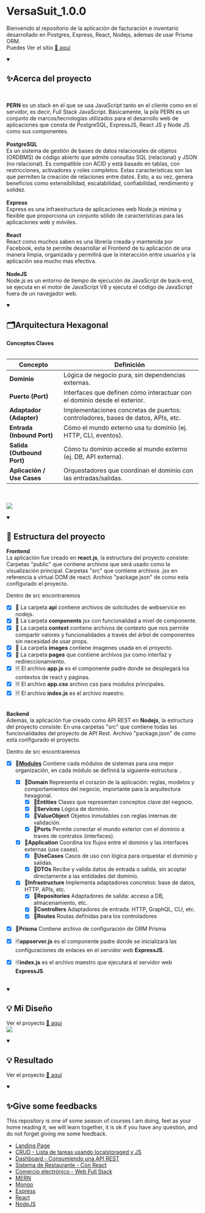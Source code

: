 # VersaSuit_1.0.0
Bienvenido al repositorio de la aplicación de facturación e inventario desarrollado 
en Postgres, Express, React, Nodejs, ademas de usar Prisma ORM.
<br>
Puedes Ver el sitio <a href="#">🔗 aqui</a>

<details open="">
  <summary><h2>✨Acerca del proyecto</h2></summary>
  <br>
<p dir="auto">
    <b>PERN</b> es un stack en el que se usa JavaScript tanto en el cliente como en el servidor, es decir, Full Stack JavaScript. Básicamente, la pila PERN es un conjunto de marcos/tecnologías utilizados para el desarrollo web de aplicaciones que consta de PostgreSQL, ExpressJS, React JS y Node JS como sus componentes.
    <br><br>
    <b>PostgreSQL</b>
    <br>
    Es un sistema de gestión de bases de datos relacionales de objetos (ORDBMS) de código abierto 
    que admite consultas SQL (relacional) y JSON (no relacional). 
    Es compatible con ACID y está basado en tablas, con restricciones, activadores y roles completos. Estas características son las que permiten la creación de relaciones entre datos. Esto, a su vez, genera beneficios como extensibilidad, escalabilidad, confiabilidad, rendimiento y solidez.
    <br><br>
    <b>Express</b>
    <br>
    Express es una infraestructura de aplicaciones web Node.js mínima y flexible que proporciona un 
    conjunto sólido de características para las aplicaciones web y móviles.
    <br><br>
    <b>React</b>
    <br>
    React como muchos saben es una librería creada y mantenida por Facebook, esta te permite desarrollar el Frontend de tu aplicación de una manera limpia, organizada y permitirá que la interacción entre usuarios y la aplicación sea mucho mas efectiva.
    <br><br>
    <b>NodeJS</b>
    <br>
    Node.js es un entorno de tiempo de ejecución de JavaScript de back-end, se ejecuta en el motor de JavaScript V8 y ejecuta el código de JavaScript fuera de un navegador web.
</p>
</details>

<details open="">
  <summary><h2>🗂️Arquitectura Hexagonal</h2></summary>
<p dir="auto"> 
<b>Conceptos Claves</b>
<br><br>

| Concepto                   | Definición                                                                       |
| -------------------------- | -------------------------------------------------------------------------------- |
| **Dominio**                | Lógica de negocio pura, sin dependencias externas.                               |
| **Puerto (Port)**          | Interfaces que definen cómo interactuar con el dominio desde el exterior.        |
| **Adaptador (Adapter)**    | Implementaciones concretas de puertos: controladores, bases de datos, APIs, etc. |
| **Entrada (Inbound Port)** | Cómo el mundo externo usa tu dominio (ej. HTTP, CLI, eventos).                   |
| **Salida (Outbound Port)** | Cómo tu dominio accede al mundo externo (ej. DB, API externa).                   |
| **Aplicación / Use Cases** | Orquestadores que coordinan el dominio con las entradas/salidas.                 |

<br><br>
<img src="https://miro.medium.com/v2/resize:fit:1313/1*yR4C1B-YfMh5zqpbHzTyag.png" />    

</p>
</details>


<details open="">
  <summary><h2>🚀 Estructura del proyecto</h2></summary>
<p dir="auto"> 
<b>Frontend</b>
<br>
La aplicación fue creado en <b>react.js</b>, la estructura del proyecto consiste:
Carpetas "public" que contiene archivos que será usado como la visualización principal.
Carpetas "src" que contiene archivos .jsx en referencia a virtual DOM de react.
Archivo "package.json" de como esta configurado el proyecto.

Dentro de src encontraremos

- [x] 📁 La carpeta <b>api</b> contiene archivos de solicitudes de webservice en nodejs.
  <br>
- [x] 📁 La carpeta <b>components</b> jsx con funcionalidad a nivel de componente.
  <br>
- [x] 📁 La carpeta <b>context</b> contiene archivos de contexto que nos permite compartir valores y funcionalidades a través del árbol de componentes sin necesidad de usar props.
  <br>
- [x] 📁 La carpeta <b>images</b> contiene imagenes usada en el proyecto.
  <br>
- [x] 📁 La carpeta <b>pages</b> que contiene archivos jsx como interfaz y redireccionamiento.
  <br>
- [x] 🗎  El archivo <b>app.js</b> es el componente padre donde se desplegará los contextos de react y páginas.
  <br>
- [x] 🗎  El archivo <b>app.css</b> archivo css para modulos principales.
  <br>
- [x] 🗎  El archivo <b>index.js</b> es el archivo maestro.
  <br><br>

<b>Backend</b>
<br>
Además, la aplicación fue creado como API REST en <b>Nodejs</b>, la estructura del proyecto consiste:
En una carpetas "src" que contiene todas las funcionalidades del proyecto de API Rest.
Archivo "package.json" de como esta configurado el proyecto.  

Dentro de src encontraremos
- [x] 📁<b><u>Modules</u></b> Contiene cada módulos de sistemas para una mejor organización, en cada módulo se definirá la siguiente estructura: .
  <br>

  - [x] 📁<b>Domain</b> Representa el corazón de la aplicación: reglas, modelos y comportamientos del negocio, importante para la arquitectura hexagonal.
    <br>
    - [x] 📁<b>Entities</b> Clases que representan conceptos clave del negocio.
      <br>
    - [x] 📁<b>Services</b> Lógica de dominio.
      <br>
    - [x] 📁<b>ValueObject</b> Objetos inmutables con reglas internas de validación.
      <br>
    - [x] 📁<b>Ports</b> Permite conectar el mundo exterior con el dominio a traves de contratos (interfaces).
      <br>
  - [x] 📁<b>Application</b> Coordina los flujos entre el dominio y las interfaces externas (use cases).
    <br>
    - [x] 📁<b>UseCases</b> Casos de uso con lógica para orquestar el dominio y salidas.
      <br>
    - [x] 📁<b>DTOs</b> Recibe y valida datos de entrada o salida, sin acoplar directamente a las entidades del dominio.
      <br>
  - [x] 📁<b>Infrastructure</b> Implementa adaptadores concretos: base de datos, HTTP, APIs, etc.
    <br>
    - [x] 📁<b>Repositories</b> Adaptadores de salida: acceso a DB, almacenamiento, etc.
      <br>
    - [x] 📁<b>Controllers</b> Adaptadores de entrada: HTTP, GraphQL, CLI, etc.
      <br>
    - [x] 📁<b>Routes</b> Routas definidas para los controladores
      <br>
- [x] 📁<b>Prisma</b> Contiene archivo de configuración de ORM Prisma
      
- [x] 🗎<b>appserver.js</b> es el componente padre donde se inicializará las configuraciones de enlaces en el servidor web <b>ExpressJS</b>.
    <br>
- [x] 🗎<b>index.js</b> es el archivo maestro que ejecutará el servidor web <b>ExpressJS</b>.
    <br><br>
</p>
</details>


<details open="">
  <summary><h2>💡 Mi Diseño</h2></summary>
<p dir="auto"> 
  Ver el proyecto <a href="#">🔗 aqui</a>
  <br>
  <img src="https://github.com/EdwinCruz13/VersaSuit_1.0.0/blob/main/othersFile/images/my_design.drawio.png?raw=true" />    
</p>
</details>


<details open="">
  <summary><h2>💡 Resultado</h2></summary>
<p dir="auto"> 
  Ver el proyecto <a href="#">🔗 aquí</a>
  <br>
     
</p>
</details>


<details open="">
  <summary><h2>✨Give some feedbacks</h2></summary>
<p dir="auto">
  This repository is one of some season of courses I am doing, feel as your home reading it, we will learn together, it is ok if you have any question, and do not forget giving me some feedback.
  </br>
  <ul>
    <li><a href="https://github.com/EdwinCruz13/LandingPage/">Landing Page</a></li>
    <li><a href="https://github.com/EdwinCruz13/Ucamp-Crud">CRUD - Lista de tareas usando localstoraged y JS</a></li>
    <li><a href="https://github.com/EdwinCruz13/Ucamp-Dashboard/">Dashboard - Consumiendo una API REST</a></li>
    <li><a href="https://github.com/EdwinCruz13/Ucamp-Restaurant">Sistema de Restaurante - Con React</a></li>
    <li><a href="https://github.com/EdwinCruz13/Ucamp-Ecommerce">Comercio electrónico - Web Full Stack</a></li>
    <li><a href="https://github.com/EdwinCruz13/MERN">MERN</a></li>
    <li><a href="#">Mongo</a></li>
    <li><a href="#">Express</a></li>
    <li><a href="#">React</a></li>
    <li><a href="https://github.com/EdwinCruz13/NodeJS-Lesson">NodeJS</a></li>
  </ul>

</p>
</details>

